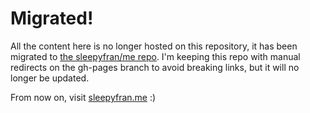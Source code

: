 # Migrated!

All the content here is no longer hosted on this repository, it has
been migrated to [the sleepyfran/me repo](https://github.com/sleepyfran/me). I'm keeping this repo with manual redirects on the
gh-pages branch to avoid breaking links, but it will no longer be
updated.

From now on, visit [sleepyfran.me](https://sleepyfran.me) :)
